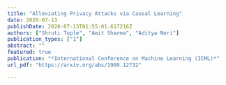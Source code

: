 ```yaml
---
title: "Alleviating Privacy Attacks via Causal Learning"
date: 2020-07-13
publishDate: 2020-07-13T01:55:01.617216Z
authors: ["Shruti Tople", "Amit Sharma", "Aditya Nori"]
publication_types: ["1"]
abstract: ""
featured: true
publication: "*International Conference on Machine Learning (ICML)*"
url_pdf: "https://arxiv.org/abs/1909.12732"

---
```


